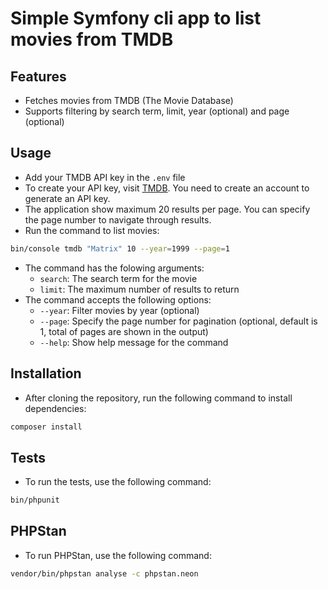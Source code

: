# Simple Symfony cli app to list movies from TMDB

## Features
- Fetches movies from TMDB (The Movie Database)
- Supports filtering by search term, limit, year (optional) and page (optional)

## Usage
- Add your TMDB API key in the `.env` file
- To create your API key, visit [TMDB](https://www.themoviedb.org/documentation/api). You need to create an account to generate an API key.
- The application show maximum 20 results per page. You can specify the page number to navigate through results.
- Run the command to list movies:

```bash
bin/console tmdb "Matrix" 10 --year=1999 --page=1
```
- The command has the folowing arguments:
  - `search`: The search term for the movie
  - `limit`: The maximum number of results to return
- The command accepts the following options:
  - `--year`: Filter movies by year (optional)
  - `--page`: Specify the page number for pagination (optional, default is 1, total of pages are shown in the output)
  - `--help`: Show help message for the command

## Installation
- After cloning the repository, run the following command to install dependencies:

```bash
composer install
```

## Tests
- To run the tests, use the following command:

```bash
bin/phpunit
```

## PHPStan
- To run PHPStan, use the following command:

```bash
vendor/bin/phpstan analyse -c phpstan.neon
```
